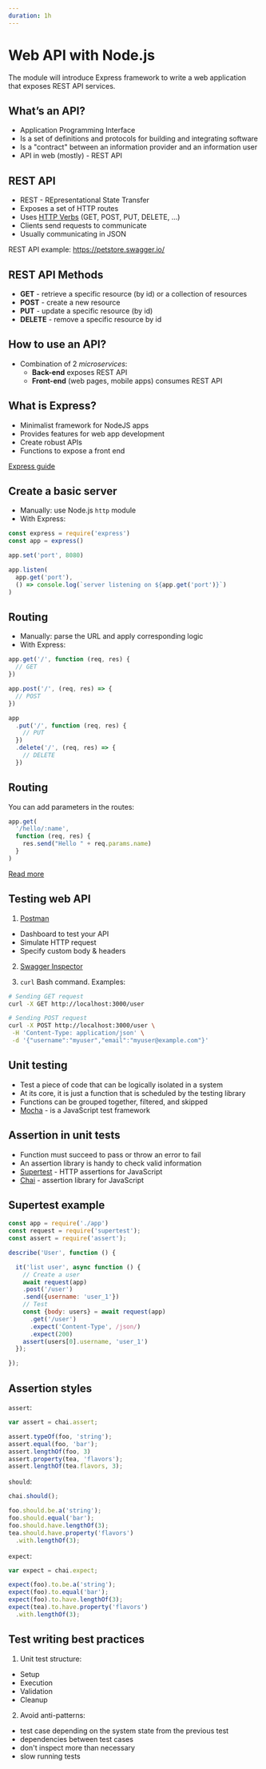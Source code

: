 ```yaml
---
duration: 1h
---
```


# Web API with Node.js

The module will introduce Express framework to write a web application that exposes REST API services.

## What’s an API?

* Application Programming Interface
* Is a set of definitions and protocols for building and integrating software
* Is a "contract" between an information provider and an information user
* API in web (mostly) - REST API

## REST API

* REST - REpresentational State Transfer
* Exposes a set of HTTP routes
* Uses [HTTP Verbs](https://developer.mozilla.org/en-US/docs/Web/HTTP/Methods) (GET, POST, PUT, DELETE, ...)
* Clients send requests to communicate
* Usually communicating in JSON

REST API example: https://petstore.swagger.io/

## REST API Methods

* **GET** - retrieve a specific resource (by id) or a collection of resources
* **POST** - create a new resource
* **PUT** - update a specific resource (by id)
* **DELETE** - remove a specific resource by id

## How to use an API?

* Combination of 2 *microservices*:
  * **Back-end** exposes REST API
  * **Front-end** (web pages, mobile apps) consumes REST API

## What is Express?

* Minimalist framework for NodeJS apps
* Provides features for web app development
* Create robust APIs
* Functions to expose a front end

[Express guide](https://expressjs.com/en/guide/routing.html)

## Create a basic server

* Manually: use Node.js `http` module
* With Express:

```javascript
const express = require('express')
const app = express()

app.set('port', 8080)

app.listen(
  app.get('port'), 
  () => console.log(`server listening on ${app.get('port')}`)
)
```

## Routing

* Manually: parse the URL and apply corresponding logic
* With Express:

```javascript
app.get('/', function (req, res) {
  // GET
})

app.post('/', (req, res) => {
  // POST
})

app
  .put('/', function (req, res) {
    // PUT
  })
  .delete('/', (req, res) => {
    // DELETE
  })
```

## Routing

You can add parameters in the routes:

```javascript
app.get(
  '/hello/:name', 
  function (req, res) {
    res.send("Hello " + req.params.name)
  }
)
```

[Read more](https://expressjs.com/en/guide/routing.html)

## Testing web API

1. [Postman](https://www.postman.com/)

  * Dashboard to test your API
  * Simulate HTTP request
  * Specify custom body & headers

2. [Swagger Inspector](https://inspector.swagger.io)

3. `curl` Bash command. Examples:   
  ```bash
  # Sending GET request
  curl -X GET http://localhost:3000/user
 
  # Sending POST request
  curl -X POST http://localhost:3000/user \
   -H 'Content-Type: application/json' \
   -d '{"username":"myuser","email":"myuser@example.com"}'
  ```

## Unit testing

* Test a piece of code that can be logically isolated in a system
* At its core, it is just a function that is scheduled by the testing library
* Functions can be grouped together, filtered, and skipped
* [Mocha](https://mochajs.org/) - is a JavaScript test framework 

## Assertion in unit tests

* Function must succeed to pass or throw an error to fail
* An assertion library is handy to check valid information
* [Supertest](https://www.npmjs.com/package/supertest) - HTTP assertions for JavaScript
* [Chai](https://www.chaijs.com/) - assertion library for JavaScript

## Supertest example

```js
const app = require('./app')
const request = require('supertest');
const assert = require('assert');

describe('User', function () {

  it('list user', async function () {
    // Create a user
    await request(app)
    .post('/user')
    .send({username: 'user_1'})
    // Test
    const {body: users} = await request(app)
      .get('/user')
      .expect('Content-Type', /json/)
      .expect(200)
    assert(users[0].username, 'user_1')
  });

});
```

## Assertion styles


`assert`:

```js
var assert = chai.assert;

assert.typeOf(foo, 'string');
assert.equal(foo, 'bar');
assert.lengthOf(foo, 3)
assert.property(tea, 'flavors');
assert.lengthOf(tea.flavors, 3);
```

`should`:

```js
chai.should();

foo.should.be.a('string');
foo.should.equal('bar');
foo.should.have.lengthOf(3);
tea.should.have.property('flavors')
  .with.lengthOf(3);
```

`expect`:

```js
var expect = chai.expect;

expect(foo).to.be.a('string');
expect(foo).to.equal('bar');
expect(foo).to.have.lengthOf(3);
expect(tea).to.have.property('flavors')
  .with.lengthOf(3);
```              

## Test writing best practices

1. Unit test structure:
  - Setup
  - Execution
  - Validation
  - Cleanup
  
2. Avoid anti-patterns:
  - test case depending on the system state from the previous test
  - dependencies between test cases
  - don't inspect more than necessary
  - slow running tests
